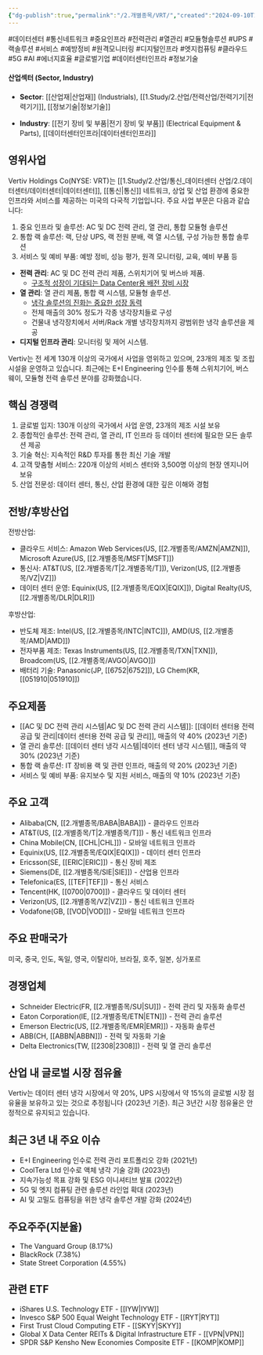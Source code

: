 ```yaml
---
{"dg-publish":true,"permalink":"/2.개별종목/VRT/","created":"2024-09-10T12:00:21.068+09:00","updated":"2025-07-29T21:37:05.364+09:00"}
---
```


#데이터센터 #통신네트워크 #중요인프라 #전력관리 #열관리 #모듈형솔루션 #UPS #랙솔루션 #서비스 #예방정비 #원격모니터링 #디지털인프라 #엣지컴퓨팅 #클라우드 #5G #AI #에너지효율 #글로벌기업 #데이터센터인프라 #정보기술 


#### 산업섹터 (Sector, Industry)

- **Sector**: [[산업재\|산업재]] (Industrials), [[1.Study/2.산업/전력산업/전력기기\|전력기기]], [[정보기술\|정보기술]]

- **Industry**: [[전기 장비 및 부품\|전기 장비 및 부품]] (Electrical Equipment & Parts), [[데이터센터인프라\|데이터센터인프라]]

## 영위사업

Vertiv Holdings Co(NYSE: VRT)는 [[1.Study/2.산업/통신_데이터센터 산업/2.데이터센터/데이터센터\|데이터센터]], [[통신\|통신]] 네트워크, 상업 및 산업 환경에 중요한 인프라와 서비스를 제공하는 미국의 다국적 기업입니다. 주요 사업 부문은 다음과 같습니다:

1. 중요 인프라 및 솔루션: AC 및 DC 전력 관리, 열 관리, 통합 모듈형 솔루션
2. 통합 랙 솔루션: 랙, 단상 UPS, 랙 전원 분배, 랙 열 시스템, 구성 가능한 통합 솔루션
3. 서비스 및 예비 부품: 예방 정비, 성능 평가, 원격 모니터링, 교육, 예비 부품 등

- **전력 관리**: AC 및 DC 전력 관리 제품, 스위치기어 및 버스바 제품.
	- [구조적 성장이 기대되는 Data Center용 배전 장비 시장](7.1_전력에%20묻는%20네%20개의%20질문들.pdf#page=25&selection=6,0,21,2&color=yellow)
- **열 관리**: 열 관리 제품, 통합 랙 시스템, 모듈형 솔루션.
	- [냉각 솔루션의 진화는 중요한 성장 동력](7.1_전력에%20묻는%20네%20개의%20질문들.pdf#page=26&selection=6,0,16,2&color=yellow)
	- 전체 매출의 30% 정도가 각종 냉각장치들로 구성
	- 건물내 냉각장치에서 서버/Rack 개별 냉각장치까지 광범위한 냉각 솔루션을 제공
- **디지털 인프라 관리**: 모니터링 및 제어 시스템.


Vertiv는 전 세계 130개 이상의 국가에서 사업을 영위하고 있으며, 23개의 제조 및 조립 시설을 운영하고 있습니다. 최근에는 E+I Engineering 인수를 통해 스위치기어, 버스웨이, 모듈형 전력 솔루션 분야를 강화했습니다.

## 핵심 경쟁력

1. 글로벌 입지: 130개 이상의 국가에서 사업 운영, 23개의 제조 시설 보유
2. 종합적인 솔루션: 전력 관리, 열 관리, IT 인프라 등 데이터 센터에 필요한 모든 솔루션 제공
3. 기술 혁신: 지속적인 R&D 투자를 통한 최신 기술 개발
4. 고객 맞춤형 서비스: 220개 이상의 서비스 센터와 3,500명 이상의 현장 엔지니어 보유
5. 산업 전문성: 데이터 센터, 통신, 산업 환경에 대한 깊은 이해와 경험

## 전방/후방산업

전방산업:

- 클라우드 서비스: Amazon Web Services(US, [[2.개별종목/AMZN\|AMZN]]), Microsoft Azure(US, [[2.개별종목/MSFT\|MSFT]])
- 통신사: AT&T(US, [[2.개별종목/T\|2.개별종목/T]]), Verizon(US, [[2.개별종목/VZ\|VZ]])
- 데이터 센터 운영: Equinix(US, [[2.개별종목/EQIX\|EQIX]]), Digital Realty(US, [[2.개별종목/DLR\|DLR]])

후방산업:

- 반도체 제조: Intel(US, [[2.개별종목/INTC\|INTC]]), AMD(US, [[2.개별종목/AMD\|AMD]])
- 전자부품 제조: Texas Instruments(US, [[2.개별종목/TXN\|TXN]]), Broadcom(US, [[2.개별종목/AVGO\|AVGO]])
- 배터리 기술: Panasonic(JP, [[6752\|6752]]), LG Chem(KR, [[051910\|051910]])

## 주요제품

- [[AC 및 DC 전력 관리 시스템\|AC 및 DC 전력 관리 시스템]]: [[데이터 센터용 전력 공급 및 관리\|데이터 센터용 전력 공급 및 관리]], 매출의 약 40% (2023년 기준)
- 열 관리 솔루션: [[데이터 센터 냉각 시스템\|데이터 센터 냉각 시스템]], 매출의 약 30% (2023년 기준)
- 통합 랙 솔루션: IT 장비용 랙 및 관련 인프라, 매출의 약 20% (2023년 기준)
- 서비스 및 예비 부품: 유지보수 및 지원 서비스, 매출의 약 10% (2023년 기준)

## 주요 고객

- Alibaba(CN, [[2.개별종목/BABA\|BABA]]) - 클라우드 인프라
- AT&T(US, [[2.개별종목/T\|2.개별종목/T]]) - 통신 네트워크 인프라
- China Mobile(CN, [[CHL\|CHL]]) - 모바일 네트워크 인프라
- Equinix(US, [[2.개별종목/EQIX\|EQIX]]) - 데이터 센터 인프라
- Ericsson(SE, [[ERIC\|ERIC]]) - 통신 장비 제조
- Siemens(DE, [[2.개별종목/SIE\|SIE]]) - 산업용 인프라
- Telefonica(ES, [[TEF\|TEF]]) - 통신 서비스
- Tencent(HK, [[0700\|0700]]) - 클라우드 및 데이터 센터
- Verizon(US, [[2.개별종목/VZ\|VZ]]) - 통신 네트워크 인프라
- Vodafone(GB, [[VOD\|VOD]]) - 모바일 네트워크 인프라

## 주요 판매국가

미국, 중국, 인도, 독일, 영국, 이탈리아, 브라질, 호주, 일본, 싱가포르

## 경쟁업체

- Schneider Electric(FR, [[2.개별종목/SU\|SU]]) - 전력 관리 및 자동화 솔루션
- Eaton Corporation(IE, [[2.개별종목/ETN\|ETN]]) - 전력 관리 솔루션
- Emerson Electric(US, [[2.개별종목/EMR\|EMR]]) - 자동화 솔루션
- ABB(CH, [[ABBN\|ABBN]]) - 전력 및 자동화 기술
- Delta Electronics(TW, [[2308\|2308]]) - 전력 및 열 관리 솔루션

## 산업 내 글로벌 시장 점유율

Vertiv는 데이터 센터 냉각 시장에서 약 20%, UPS 시장에서 약 15%의 글로벌 시장 점유율을 보유하고 있는 것으로 추정됩니다 (2023년 기준). 최근 3년간 시장 점유율은 안정적으로 유지되고 있습니다.

## 최근 3년 내 주요 이슈

- E+I Engineering 인수로 전력 관리 포트폴리오 강화 (2021년)
- CoolTera Ltd 인수로 액체 냉각 기술 강화 (2023년)
- 지속가능성 목표 강화 및 ESG 이니셔티브 발표 (2022년)
- 5G 및 엣지 컴퓨팅 관련 솔루션 라인업 확대 (2023년)
- AI 및 고밀도 컴퓨팅을 위한 냉각 솔루션 개발 강화 (2024년)

## 주요주주(지분율)

- The Vanguard Group (8.17%)
- BlackRock (7.38%)
- State Street Corporation (4.55%)

## 관련 ETF

- iShares U.S. Technology ETF - [[IYW\|IYW]]
- Invesco S&P 500 Equal Weight Technology ETF - [[RYT\|RYT]]
- First Trust Cloud Computing ETF - [[SKYY\|SKYY]]
- Global X Data Center REITs & Digital Infrastructure ETF - [[VPN\|VPN]]
- SPDR S&P Kensho New Economies Composite ETF - [[KOMP\|KOMP]]